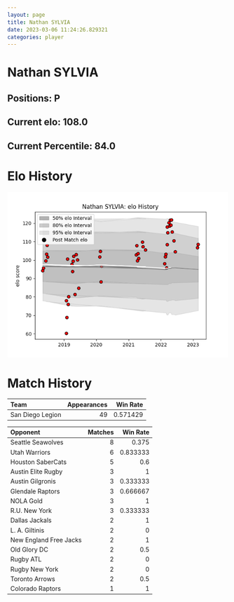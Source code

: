 ```yaml
---  
layout: page  
title: Nathan SYLVIA  
date: 2023-03-06 11:24:26.829321  
categories: player  
---
```

# Nathan SYLVIA

## Positions: P

## Current elo: 108.0

## Current Percentile: 84.0

# Elo History


![elo history](history_NathanSYLVIA.png)
# Match History


| Team             |   Appearances |   Win Rate |
|:-----------------|--------------:|-----------:|
| San Diego Legion |            49 |   0.571429 |

| Opponent               |   Matches |   Win Rate |
|:-----------------------|----------:|-----------:|
| Seattle Seawolves      |         8 |   0.375    |
| Utah Warriors          |         6 |   0.833333 |
| Houston SaberCats      |         5 |   0.6      |
| Austin Elite Rugby     |         3 |   1        |
| Austin Gilgronis       |         3 |   0.333333 |
| Glendale Raptors       |         3 |   0.666667 |
| NOLA Gold              |         3 |   1        |
| R.U. New York          |         3 |   0.333333 |
| Dallas Jackals         |         2 |   1        |
| L. A. Giltinis         |         2 |   0        |
| New England Free Jacks |         2 |   1        |
| Old Glory DC           |         2 |   0.5      |
| Rugby ATL              |         2 |   0        |
| Rugby New York         |         2 |   0        |
| Toronto Arrows         |         2 |   0.5      |
| Colorado Raptors       |         1 |   1        |